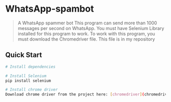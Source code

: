 # WhatsApp-spambot
> A WhatsApp spammer bot
This program can send more than 1000 messages per second on WhatsApp.
You must have Selenium Library installed for this program to work.
To work with this program, you must download the Chromedriver file. This file is in my repository

## Quick Start

``` bash
# Install dependencies

# Install Selenium
pip install selenium

# Install chrome driver
Download chrome driver from the project here: [chromedriver](chromedriver)
```

